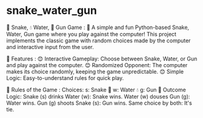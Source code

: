﻿# snake_water_gun

🐍 Snake, 💧 Water, 🔫 Gun Game :
    🤙 A simple and fun Python-based Snake, Water, Gun game where you play against the computer! This project implements the classic game with random choices made by the computer and interactive input from the user.

🚀 Features :
    😊 Interactive Gameplay: Choose between Snake, Water, or Gun and play against the computer.
    😊 Randomized Opponent: The computer makes its choice randomly, keeping the game unpredictable.
    😊 Simple Logic: Easy-to-understand rules for quick play.

📜 Rules of the Game :
Choices:
    s: Snake 🐍
    w: Water 💧
    g: Gun 🔫
Outcome Logic:
    Snake (s) drinks Water (w): Snake wins.
    Water (w) douses Gun (g): Water wins.
    Gun (g) shoots Snake (s): Gun wins.
    Same choice by both: It's tie.
